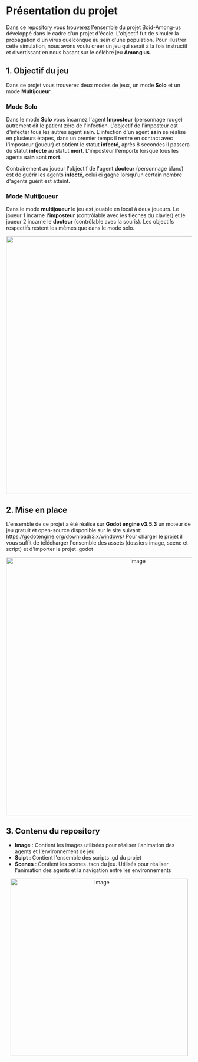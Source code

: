 
<h1>Présentation du projet</h1>

Dans ce repository vous trouverez l'ensemble du projet Boid-Among-us développé dans le cadre d'un projet d'école. L'objectif fut de simuler la propagation d'un virus quelconque au sein d'une population. Pour illustrer cette simulation, nous avons voulu créer un jeu qui serait à la fois instructif et divertissant en nous basant sur le célèbre jeu **Among us**.

<h2>1. Objectif du jeu</h2>

Dans ce projet vous trouverez deux modes de jeux, un mode **Solo** et un mode **Multijoueur**.

<h3>Mode Solo</h3>

Dans le mode **Solo** vous incarnez l'agent **Imposteur** (personnage rouge) autrement dit le patient zéro de l'infection. L'objectif de l'imposteur est d'infecter tous les autres agent **sain**.
L'infection d'un agent **sain** se réalise en plusieurs étapes, dans un premier temps il rentre en contact avec l'imposteur (joueur) et obtient le statut **infecté**, après 8 secondes il passera du statut **infecté** au statut **mort**. L'imposteur l'emporte lorsque tous les agents **sain** sont **mort**.

Contrairement au joueur l'objectif de l'agent **docteur** (personnage blanc) est de guérir les agents **infecté**, celui ci gagne lorsqu'un certain nombre d'agents guérit est atteint.

<h3>Mode Multijoueur</h3>

Dans le mode **multijoueur** le jeu est jouable en local à deux joueurs. Le joueur 1 incarne **l'imposteur** (contrôlable avec les flèches du clavier) et le joueur 2 incarne le **docteur** (contrôlable avec la souris). Les objectifs respectifs restent les mêmes que dans le mode solo.



<p align ="center"> 
  <img  width="700" src = "https://github.com/laura5043/Boid-Among-us/assets/127864434/6c94a3c3-a39f-40d8-bc18-93d581e66f88"/>
</p>



<h2>2. Mise en place</h2>

L'ensemble de ce projet a été réalisé sur **Godot engine v3.5.3** un moteur de jeu gratuit et open-source disponible sur le site suivant: <link>https://godotengine.org/download/3.x/windows/</link>
Pour charger le projet il vous suffit de télécharger l'ensemble des assets (dossiers image, scene et script) et d'importer le projet .godot 

<p align ="center"> 
  <img width="700" alt="image" src="https://github.com/laura5043/Boid-Among-us/assets/127864434/0162f830-671d-493a-b9cc-b1dbb9c808f6">
</p>

<h2>3. Contenu du repository</h2>

<ul>
  <li><b>Image</b> : Contient les images utilisées pour réaliser l'animation des agents et l'environnement de jeu</li>
  <li><b>Scipt</b> : Contient l'ensemble des scripts .gd du projet</li>
  <li><b>Scenes</b> : Contient les scenes .tscn du jeu. Utilisés pour réaliser l'animation des agents et la navigation entre les environnements
</ul>

  <p align ="center"> 
  <img width="481" alt="image" src="https://github.com/laura5043/Boid-Among-us/assets/127864434/698556eb-1896-454f-b2f6-dead4946b22d">
  </p>
